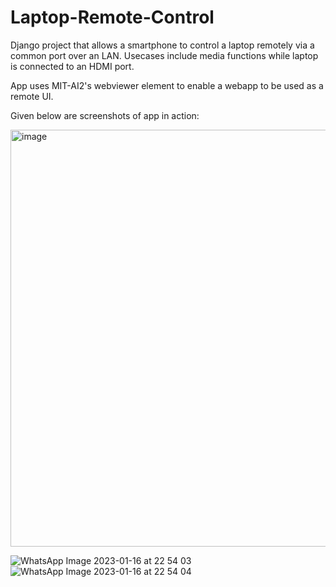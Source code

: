 # Laptop-Remote-Control

Django project that allows a smartphone to control a laptop remotely via a common port over an LAN. Usecases include media functions while laptop is connected to an HDMI port.

App uses MIT-AI2's webviewer element to enable a webapp to be used as a remote UI. 

Given below are screenshots of app in action:

<img width="667" alt="image" src="https://user-images.githubusercontent.com/62715046/212735904-507f44b9-fb32-43fd-9ea3-a3c38ca9b3bf.png">


![WhatsApp Image 2023-01-16 at 22 54 03](https://user-images.githubusercontent.com/62715046/212735980-f36095b7-e09a-48e1-a4e3-7a189fa22787.jpg)
![WhatsApp Image 2023-01-16 at 22 54 04](https://user-images.githubusercontent.com/62715046/212736050-af6c3737-3b85-4c5e-94d6-9b2e6b460c14.jpg)

